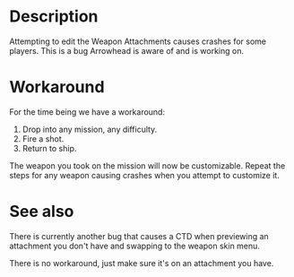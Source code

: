 # Description
Attempting to edit the Weapon Attachments causes crashes for some players. This is a bug Arrowhead is aware of and is working on.
# Workaround
For the time being we have a workaround:

1. Drop into any mission, any difficulty.
2. Fire a shot.
3. Return to ship.

The weapon you took on the mission will now be customizable. Repeat the steps for any weapon causing crashes when you attempt to customize it.
# See also
There is currently another bug that causes a CTD when previewing an attachment you don't have and swapping to the weapon skin menu.

There is no workaround, just make sure it's on an attachment you have.